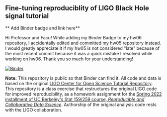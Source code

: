 ## Fine-tuning reproduciblity of LIGO Black Hole signal tutorial

** Add Binder badge and link here**

Hi Professor and Facu! While adding my Binder Badge to my hw06 repository, I accidentally edited and committed my hw05 repository instead. I would greatly appreciate it if my hw05 is not considered "late" because of the most recent commit because it was a quick mistake I resolved while working on hw06.
Thank you so much for your understanding!

[![Binder](https://mybinder.org/badge_logo.svg)](https://mybinder.org/v2/gh/UCB-stat-159-s22/hw05-wendykimm/HEAD?labpath=index.ipynb)

**Note:** This repository is public so that Binder can find it. All code and data is based on the original [LIGO Center for Open Science Tutorial Repository](https://github.com/losc-tutorial/LOSC_Event_tutorial). This repository is a class exercise that restructures the original LIGO code for improved reproducibility, as a homework assignment for the [Spring 2022 installment of UC Berkeley's Stat 159/259 course, _Reproducible and Collaborative Data Science_](https://ucb-stat-159-s22.github.io). Authorship of the original analysis code rests with the LIGO collaboration.
